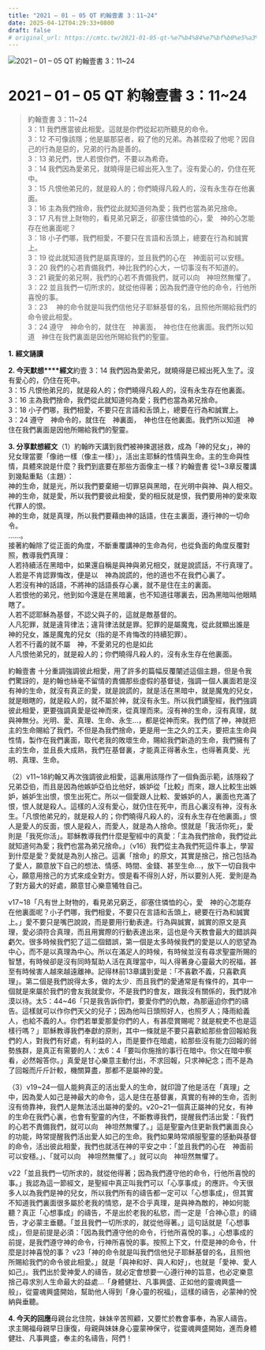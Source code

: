 ```yaml
---
title: "2021 – 01 – 05 QT 約翰壹書 3：11~24"
date: 2025-04-12T04:29:33+0800
draft: false
# original_url: https://cmtc.tw/2021-01-05-qt-%e7%b4%84%e7%bf%b0%e5%a3%b9%e6%9b%b8-3%ef%bc%9a1124
---
```


![2021 – 01 – 05 QT 約翰壹書 3：11~24](/images/qt.jpg   "2021 – 01 – 05 QT 約翰壹書 3：11~24")

# 2021 – 01 – 05 QT 約翰壹書 3：11~24

> 約翰壹書 3：11~24  
> 3：11 我們應當彼此相愛。這就是你們從起初所聽見的命令。  
> 3：12 不可像該隱；他是屬那惡者，殺了他的兄弟。為甚麼殺了他呢？因自己的行為是惡的，兄弟的行為是善的。  
> 3：13 弟兄們，世人若恨你們，不要以為希奇。  
> 3：14 我們因為愛弟兄，就曉得是已經出死入生了。沒有愛心的，仍住在死中。  
> 3：15 凡恨他弟兄的，就是殺人的；你們曉得凡殺人的，沒有永生存在他裏面。  
> 3：16 主為我們捨命，我們從此就知道何為愛；我們也當為弟兄捨命。  
> 3：17 凡有世上財物的，看見弟兄窮乏，卻塞住憐恤的心，愛　神的心怎能存在他裏面呢？  
> 3：18 小子們哪，我們相愛，不要只在言語和舌頭上，總要在行為和誠實上。  
> 3：19 從此就知道我們是屬真理的，並且我們的心在　神面前可以安穩。  
> 3：20 我們的心若責備我們，神比我們的心大，一切事沒有不知道的。  
> 3：21 親愛的弟兄啊，我們的心若不責備我們，就可以向　神坦然無懼了。  
> 3：22 並且我們一切所求的，就從他得著；因為我們遵守他的命令，行他所喜悅的事。  
> 3：23 　神的命令就是叫我們信他兒子耶穌基督的名，且照他所賜給我們的命令彼此相愛。  
> 3：24 遵守　神命令的，就住在　神裏面，　神也住在他裏面。我們所以知道　神住在我們裏面是因他所賜給我們的聖靈。

**1.** **經文誦讀**

**2. 今天默想****經文**約壹 3：14 我們因為愛弟兄，就曉得是已經出死入生了。沒有愛心的，仍住在死中。  
3：15 凡恨他弟兄的，就是殺人的；你們曉得凡殺人的，沒有永生存在他裏面。  
3：16 主為我們捨命，我們從此就知道何為愛；我們也當為弟兄捨命。  
3：18 小子們哪，我們相愛，不要只在言語和舌頭上，總要在行為和誠實上。  
3：24 遵守　神命令的，就住在　神裏面，　神也住在他裏面。我們所以知道　神住在我們裏面是因他所賜給我們的聖靈。

**3. 分享默想經文**（1）約翰昨天講到我們被神揀選拯救，成為「神的兒女」，神的兒女理當要「像祂一樣（像主一樣）」，活出主耶穌的性情與生命。主的生命與性情，具體來說是什麼？我們到底要在那些方面像主一樣？約翰壹書 從1~3章反覆講到幾點重點（主題）：  
神的生命，就是光，所以我們要棄絕一切罪惡與黑暗，在光明中與神、與人相交。  
神的生命，就是愛，所以我們要彼此相愛，愛的相反就是恨，我們要用神的愛來取代罪人的恨。  
神的生命，就是真理，所以我們要藉由神的話語，住在主裏面，遵行神的一切命令。  
……。  
接著約翰除了從正面的角度，不斷重覆講神的生命為何，也從負面的角度反覆對照，教導我們真理：  
人若持續活在黑暗中，如果還自稱是與神與弟兄相交，就是說謊話，不行真理了。  
人若是不肯認罪悔改，便是以　神為說謊的，他的道也不在我們心裏了。  
人若沒有神的話語，不將神的話語長存心裏，就不是住在主的裏面。  
人若恨他的弟兄，他到如今還是在黑暗裏，也不知道往哪裏去，因為黑暗叫他眼睛瞎了。  
人若不認耶穌為基督，不認父與子的，這就是敵基督的。  
人凡犯罪，就是違背律法；違背律法就是罪。犯罪的是屬魔鬼，從此就顯出誰是　神的兒女，誰是魔鬼的兒女（指的是不肯悔改的持續犯罪）。  
人若不行義的就不屬　神，不愛弟兄的也是如此  
人凡恨他弟兄的，就是殺人的；你們曉得凡殺人的，沒有永生存在他裏面。

約翰壹書 十分重調強調彼此相愛，用了許多的篇幅反覆闡述這個主題，但是令我們驚訝的，是約翰也絲毫不留情的責備那些虛假的基督徒，強調一個人裏面若是沒有神的生命，就沒有真正的愛，就是說謊的，就是活在黑暗中，就是魔鬼的兒女，就是眼瞎的，就是殺人的，就不屬於神，就沒有永生。所以我們讀聖經，我們強調彼此相愛，更要強調真愛是從神而來，從真理而來。沒有神的生命，沒有真理，就與神無分。光明、愛、真理、生命、永生…，都是從神而來。我們信了神，神就把主的生命賜給了我們，不但是為我們捨命，更是用一生之久的工夫，要把主生命與性情，製作在我們裏面，取代老我的敗壞生命，賜給我們新造的生命，我們擁有了主的生命，並且長大成熟，我們在基督裏，才能真正得著永生，也得著真愛、光明、真理、生命。

（2）v11~18約翰又再次強調彼此相愛，這裏用該隱作了一個負面示範，該隱殺了兄弟亞伯，而且是因為他嫉妒亞伯比他好，嫉妒從「比較」而來，跟人比較生出嫉妒，嫉妒生出恨，恨生出死亡。所以一個愛跟人比較、愛嫉妒的人，裏面也充滿了恨，恨人就是殺人。這樣的人沒有愛心，就仍住在死中，而且心裏沒有神，沒有永生。「凡恨他弟兄的，就是殺人的；你們曉得凡殺人的，沒有永生存在他裏面。」恨人是愛人的反面，恨人是殺人，而愛人，就是為人捨命。恨就是「我活你死」，愛則是「我死你活」。耶穌教導我們什麼是聖經中的真愛：「主為我們捨命，我們從此就知道何為愛；我們也當為弟兄捨命。」（v16）我們從主為我們死這件事上，學習到什麼是愛？愛就是為別人捨己。這裏「捨命」的原文，其實是捨己，捨己包括為了愛人，願意放下自己的想法、情感、時間、金錢、甚至生命…，放下一切自我中心，願意用捨己的方式來成全對方。恨是看不得別人好，所以要別人死．愛則是為了對方最大的好處，願意甘心樂意犧牲自己。

v17~18「凡有世上財物的，看見弟兄窮乏，卻塞住憐恤的心，愛　神的心怎能存在他裏面呢？小子們哪，我們相愛，不要只在言語和舌頭上，總要在行為和誠實上。」愛不要只是嘴巴說說，而是要用行動表達。行為與誠實，誠實的原文是真理，愛必須符合真理，而且用實際的行動表達出來，這也是今天教會最大的錯誤與虧欠。很多時候我們犯了這二個錯誤，第一個是太多時候我們的愛是以人的慾望為中心，而不是以真理為中心。所以在滿足人的時候，有時候並沒有尋求聖靈所賜的智慧，有時候卻是沒有同時幫助人活在真理當中，叫人得著身心靈最大的祝福，甚至有時候害人越來越遠離神。記得林前13章講到愛是：「不喜歡不義，只喜歡真理」。第二個是我們說得太多，做的太少．而且我們的愛通常是有條件的，其中一個就是來屬於我們的會友我就愛你，不是我們的會友，跟我沒有關係的，我們就冷漠以待。太5：44~46「只是我告訴你們，要愛你們的仇敵，為那逼迫你們的禱告。這樣就可以作你們天父的兒子；因為他叫日頭照好人，也照歹人；降雨給義人，也給不義的人。你們若單愛那愛你們的人，有甚麼賞賜呢？就是稅吏不也是這樣行嗎？」耶穌教導我們奉獻的原則，其中一條就是不要只喜歡給那些會回報給我們的人，對我們有好處，有利益的人，而是要作在暗處，給那些沒有能力回報的弱勢族群，是真正有需要的人：太6：4「要叫你施捨的事行在暗中。你父在暗中察看，必然報答你。」真愛是甘心樂意主動付出，不求回報，只求神紀念；而不是為了回報而斤斤計較，機關算盡，那都不是屬神的愛。

（3）v19~24一個人能夠真正的活出愛人的生命，就印證了他是活在「真理」之中，因為愛人如己是神最大的命令，這人是住在基督裏，真實的有神的生命，否則沒有倚靠神，我們人是無法活出屬神的愛的。v20~21一個真正屬神的兒女，有神的生命在我們心裏，也會有聖靈的內住，不斷教導我們，提醒我們活出愛：「我們的心若不責備我們，就可以向　神坦然無懼了。」這是聖靈內住更新我們裏面良心的功能，時常提醒我們活出愛人如己的生命。我們如果時常順服聖靈的感動與基督的命令，活出彼此相愛，我們也就活在神的平安之中：「並且我們的心在　神面前可以安穩。」、「就可以向　神坦然無懼了。」就可以向　神坦然無懼了。

v22「並且我們一切所求的，就從他得著；因為我們遵守他的命令，行他所喜悅的事。」我認為這一節經文，是聖經中真正叫我們可以「心享事成」的應許。今天很多人以為我們是神的兒女，所以我們所有的禱告都一定可以「心想事成」，但其實不知道我們裏面很多屬於老我的情慾，是不合乎真理，是與神為敵的，神如何能聽？真正「心想事成」的禱告，不是出於老我的私慾，而一定是「合神心意」的禱告，才必蒙主垂聽。「並且我們一切所求的，就從他得著。」這句話就是「心想事成」，但是前提是必須：「因為我們遵守他的命令，行他所喜悅的事。」心想事成的前提，是我們遵守神的命令，行神所喜悅的事。按照上下文，什麼是神的命令，什麼是討神喜悅的事？ v23「神的命令就是叫我們信他兒子耶穌基督的名，且照他所賜給我們的命令彼此相愛。」就是「與神和好、與人和好」，也就是「愛神、愛人如己」。我們出於愛神愛人的禱告，就必定會想要一心遵行神的旨意，也必定樂意捨己尋求別人生命最大的益處…「身體健壯、凡事興盛、正如他的靈魂興盛一般」，從靈魂興盛開始，幫助他人得到「身心靈的祝福」，這樣的禱告，必蒙神的悅納與垂聽。

**4. 今天的回應**母親台北住院，妹妹辛苦照顧，又要忙於教會事奉，為家人禱告。求主賜福母親早日康復，母親與妹妹身心靈蒙神保守，從靈魂興盛開始，進而身體健壯、凡事興盛，奉主的名禱告，阿們！